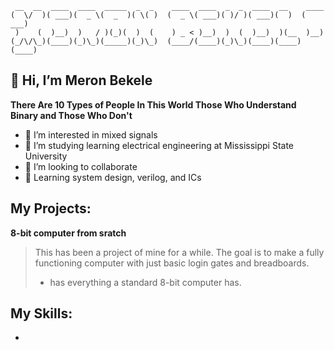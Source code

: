 ```
 __  __  ____  ____  _____  _  _    ____  ____  _  _  ____  __    ____ 
(  \/  )( ___)(  _ \(  _  )( \( )  (  _ \( ___)( )/ )( ___)(  )  ( ___)
 )    (  )__)  )   / )(_)(  )  (    ) _ < )__)  )  (  )__)  )(__  )__) 
(_/\/\_)(____)(_)\_)(_____)(_)\_)  (____/(____)(_)\_)(____)(____)(____)

```

## 👋 Hi, I’m Meron Bekele

**There Are 10 Types of People In This World Those Who Understand Binary and Those Who Don't**

* 👀 I’m interested in mixed signals 
* 📖 I’m studying learning electrical engineering at Mississippi State University 
* 🤝 I’m looking to collaborate
* 🌱 Learning system design, verilog, and ICs 

## My Projects:

**8-bit computer from sratch**
> This has been a project of mine for a while. The goal is to make a fully functioning computer with just basic login gates and breadboards.
> * has everything a standard 8-bit computer has.


## My Skills:
* 

<!---.

--->
